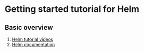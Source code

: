 # Getting started tutorial for Helm

## Basic overview

1. [Helm tutorial videos](https://jfrog.com/blog/10-helm-tutorials-to-start-your-kubernetes-journey/)
2. [Helm documentation](https://helm.sh/docs/)